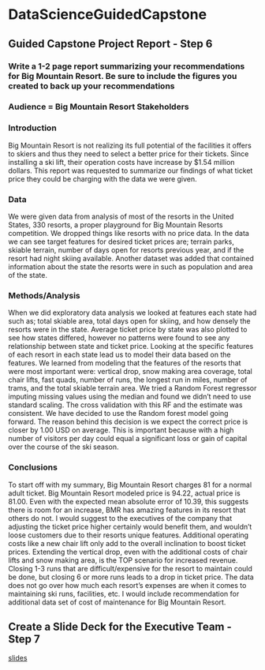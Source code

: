 # DataScienceGuidedCapstone

## Guided Capstone Project Report - Step 6
### Write a 1-2 page report summarizing your recommendations for Big Mountain Resort. Be sure to include the figures you created to back up your recommendations 

### Audience = Big Mountain Resort Stakeholders

### Introduction 
Big Mountain Resort is not realizing its full potential of the facilities it offers to skiers and thus they need to select a better price for their tickets. Since installing a ski lift, their operation costs have increase by $1.54 million dollars. This report was requested to summarize our findings of what ticket price they could be charging with the data we were given. 

### Data 
We were given data from analysis of most of the resorts in the United States, 330 resorts, a proper playground for Big Mountain Resorts competition. We dropped things like resorts with no price data. In the data we can see target features for desired ticket prices are; terrain parks, skiable terrain, number of days open for resorts previous year, and if the resort had night skiing available. 
Another dataset was added that contained information about the state the resorts were in such as population and area of the state.

### Methods/Analysis 
When we did exploratory data analysis we looked at features each state had such as; total skiable area, total days open for skiing, and how densely the resorts were in the state.  Average ticket price by state was also plotted to see how states differed, however no patterns were found to see any relationship between state and ticket price. 
Looking at the specific features of each resort in each state lead us to model their data based on the features. We learned from modeling that the features of the resorts that were most important were: vertical drop, snow making area coverage, total chair lifts, fast quads, number of runs, the longest run in miles, number of trams, and the total skiable terrain area. 
We tried a Random Forest regressor imputing missing values using the median and found we didn’t need to use standard scaling. The cross validation with this RF and the estimate was consistent.
We have decided to use the Random forest model going forward. The reason behind this decision is we expect the correct price is closer by 1.00 USD on average. This is important because with a high number of visitors per day could equal a significant loss or gain of capital over the course of the ski season.

### Conclusions 
To start off with my summary, Big Mountain Resort charges 81 for a normal adult ticket. Big Mountain Resort modeled price is 94.22, actual price is 81.00. Even with the expected mean absolute error of 10.39, this suggests there is room for an increase, BMR has amazing features in its resort that others do not.
I would suggest to the executives of the company that adjusting the ticket price higher certainly would benefit them, and wouldn’t loose customers due to their resorts unique features.
Additional operating costs like a new chair lift only add to the overall inclination to boost ticket prices. Extending the vertical drop, even with the additional costs of chair lifts and snow making area, is the TOP scenario for increased revenue. Closing 1-3 runs that are difficult/expensive for the resort to maintain could be done, but closing 6 or more runs leads to a drop in ticket price.
The data does not go over how much each resort’s expenses are when it comes to maintaining ski runs, facilities, etc. I would include recommendation for additional data set of cost of maintenance for Big Mountain Resort.

## Create a Slide Deck for the Executive Team - Step 7
[slides](https://docs.google.com/presentation/d/1Vm8YZ-FMNmhEB30RXh66eBvlTzugZpCmkXctqDQjgeE/edit?usp=sharing)
